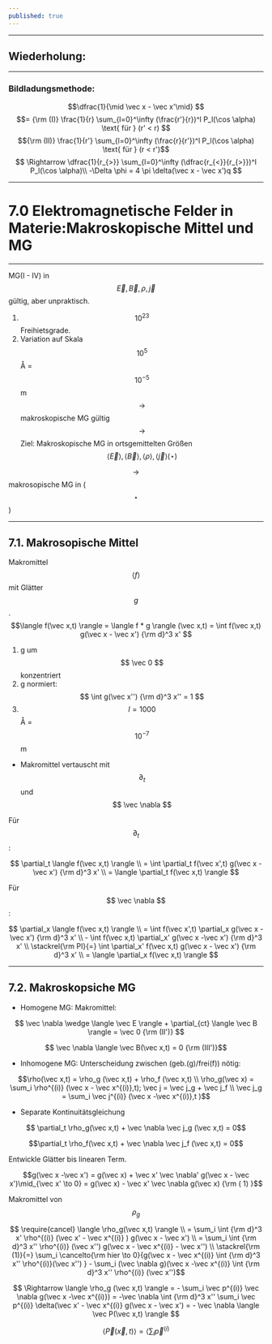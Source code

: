```yaml
---
published: true
---
```

---

## Wiederholung:

---

### Bildladungsmethode:

$$\dfrac{1}{\mid \vec x - \vec x'\mid} $$ 
$$=  {\rm (I)} \frac{1}{r} \sum_{l=0}^\infty (\frac{r'}{r})^l P_l(\cos \alpha) \text{ für } (r' < r) $$
$${\rm (II)} \frac{1}{r'} \sum_{l=0}^\infty (\frac{r}{r'})^l P_l(\cos \alpha) \text{ für } (r < r')$$ 
$$ \Rightarrow \dfrac{1}{r_{>}} \sum_{l=0}^\infty (\dfrac{r_{<}}{r_{>}})^l P_l(\cos \alpha)\\ -\Delta \phi = 4 \pi \delta(\vec x - \vec x')q $$

---

# 7.0 Elektromagnetische Felder in Materie:Makroskopische Mittel und MG

---
MG(I - IV) in $$ \vec E,\vec B,\rho,\vec j$$ gültig, aber unpraktisch.

1. $$10^{23}$$ Freihietsgrade.
2. Variation auf Skala $$10^5$$ Å = $$ 10^{-5}$$ m
$$\to$$ makroskopische MG gültig
$$\to$$ Ziel: Makroskopische MG in ortsgemittelten Größen $$\langle \vec E\rangle ,\langle \vec B \rangle , \langle \rho \rangle, \langle \vec j \rangle (\star) $$

$$ \to$$ makrosopische MG in ($$\star$$)

---
## 7.1. Makrosopische Mittel

Makromittel $$ \langle f \rangle $$ mit Glätter $$ g $$. $$\langle f(\vec x,t) \rangle = \langle f * g \rangle (\vec x,t) = \int f(\vec x,t) g(\vec x - \vec x') {\rm d}^3 x' $$

1. g um $$ \vec 0 $$ konzentriert
2. g normiert: $$ \int g(\vec x'') {\rm d}^3 x'' = 1 $$
3. $$ l = 1000$$ Å = $$ 10^{-7} $$ m

- Makromittel vertauscht mit $$ \partial_t $$ und $$ \vec \nabla $$ 

Für $$ \partial_t $$:

$$ \partial_t \langle f(\vec x,t) \rangle \\ = \int \partial_t f(\vec x',t) g(\vec x - \vec x') {\rm d}^3 x' \\ = \langle \partial_t f(\vec x,t) \rangle $$

Für $$ \vec \nabla $$:

$$ \partial_x \langle f(\vec x,t) \rangle \\ = \int  f(\vec x',t) \partial_x g(\vec x - \vec x') {\rm d}^3 x' \\ - \int f(\vec x,t) \partial_x' g(\vec x -\vec x') {\rm d}^3 x' \\ \stackrel{\rm PI}{=} \int \partial_x' f(\vec x,t) g(\vec x - \vec x') {\rm d}^3 x' \\ = \langle \partial_x f(\vec x,t) \rangle $$

---

## 7.2. Makroskopsiche MG 

- Homogene MG: Makromittel:

$$ \vec \nabla \wedge \langle \vec E \rangle + \partial_{ct} \langle \vec B \rangle = \vec 0 {\rm (II')} $$

$$ \vec \nabla \langle \vec B(\vec x,t) = 0 {\rm (III')}$$

- Inhomogene MG: Unterscheidung zwischen (geb.(g)/frei(f)) nötig:

$$\rho(\vec x,t) = \rho_g (\vec x,t) + \rho_f (\vec x,t) \\ \rho_g(\vec x) = \sum_i \rho^{(i)} (\vec x - \vec x^{(i)},t); \vec j = \vec j_g + \vec j_f \\ \vec j_g = \sum_i \vec j^{(i)} (\vec x -\vec x^{(i)},t )$$ 

- Separate Kontinuitätsgleichung

$$ \partial_t \rho_g(\vec x,t) + \vec \nabla \vec j_g (\vec x,t) = 0$$

$$\partial_t \rho_f(\vec x,t) + \vec \nabla \vec j_f (\vec x,t) = 0$$

Entwickle Glätter bis linearen Term.

$$g(\vec x -\vec x') = g(\vec x) + \vec x' \vec \nabla' g(\vec x - \vec x')\mid_{\vec x' \to 0} = g(\vec x) - \vec x' \vec \nabla g(\vec x) {\rm ( 1) }$$

Makromittel von $$ \rho_g $$ 

$$ \require{cancel} \langle \rho_g(\vec x,t) \rangle \\ = \sum_i \int {\rm d}^3 x' \rho^{(i)} (\vec x' - \vec x^{(i)} ) g(\vec x - \vec x') \\ = \sum_i \int {\rm d}^3 x'' \rho^{(i)} (\vec x'') g(\vec x - \vec x^{(i)} - \vec x'') \\  \stackrel{\rm (1)}{=} \sum_i \cancelto{\rm hier \to 0}{g(\vec x - \vec x^{(i)} \int {\rm d}^3 x'' \rho^{(i)}(\vec x'') } - \sum_i (\vec \nabla g)(\vec x -\vec x^{(i)} \int {\rm d}^3 x'' \rho^{(i)} (\vec x'')$$

$$ \Rightarrow \langle \rho_g (\vec x,t) \rangle = - \sum_i \vec p^{(i)} \vec \nabla g(\vec x -\vec x^{(i)}) = -\vec \nabla \int {\rm d}^3 x'' \sum_i \vec p^{(i)} \delta(\vec x' - \vec x^{(i)} g(\vec x - \vec x') = - \vec \nabla \langle \vec P(\vec x,t) \rangle $$

$$ \langle \vec P(\vec x,t) \rangle = \langle \sum_i \vec p^{(i)} $$